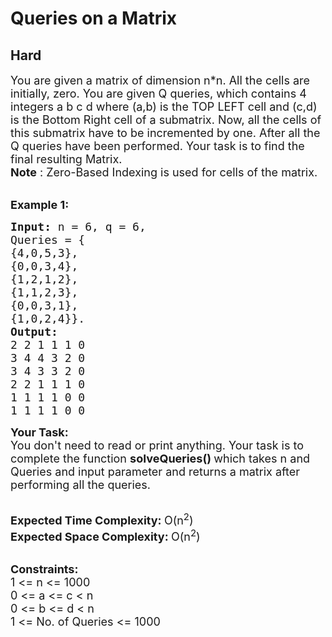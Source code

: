 # Queries on a Matrix
## Hard 
<div class="problems_problem_content__Xm_eO"><p><span style="font-size:18px">You are given a matrix of dimension n*n. All the cells are initially, zero.&nbsp;You are given Q queries, which contains 4 integers&nbsp;a b c d where (a,b) is the&nbsp;TOP LEFT cell and (c,d) is the Bottom Right cell of a submatrix. Now, all the cells of this submatrix have&nbsp;to be incremented by one. After all the Q queries have been performed. Your task is to find&nbsp;the final resulting Matrix.<br>
<strong>Note</strong> : Zero-Based Indexing is used for cells of the matrix.&nbsp;</span><br>
&nbsp;</p>

<p><span style="font-size:18px"><strong>Example 1:</strong></span></p>

<pre><span style="font-size:18px"><strong>Input: </strong>n = 6, q = 6,
Queries = {
{4,0,5,3},
{0,0,3,4},
{1,2,1,2},
{1,1,2,3},
{0,0,3,1},
{1,0,2,4}}.
<strong>Output: </strong>
2 2 1 1 1 0
3 4 4 3 2 0 
3 4 3 3 2 0
2 2 1 1 1 0
1 1 1 1 0 0
1 1 1 1 0 0</span>
</pre>

<p><span style="font-size:18px"><strong>Your Task:</strong><br>
You don't need to read or print anything. Your task is to complete the function&nbsp;<strong>solveQueries()&nbsp;</strong>which takes n and Queries and input parameter and returns a matrix after performing all the queries.</span><br>
&nbsp;</p>

<p><span style="font-size:18px"><strong>Expected Time Complexity:&nbsp;</strong>O(n<sup>2</sup>)<br>
<strong>Expected Space Complexity:&nbsp;</strong>O(n<sup>2</sup>)</span><br>
&nbsp;</p>

<p><span style="font-size:18px"><strong>Constraints:</strong><br>
1 &lt;= n &lt;= 1000<br>
0 &lt;= a &lt;= c &lt;&nbsp;n<br>
0 &lt;= b &lt;= d &lt;&nbsp;n<br>
1 &lt;= No. of Queries &lt;= 1000</span></p>
</div>